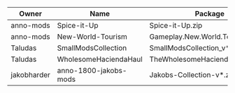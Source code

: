 |Owner|Name|Package|
|-|-|-|
| anno-mods | Spice-it-Up | Spice-it-Up.zip |
| anno-mods | New-World-Tourism | Gameplay.New.World.Tourism.zip |
| Taludas | SmallModsCollection | SmallModsCollection_v*.zip |
| Taludas | WholesomeHaciendaHaul | TheWholesomeHaciendaHaul_v*.zip |
| jakobharder | anno-1800-jakobs-mods | Jakobs-Collection-v*.zip |
